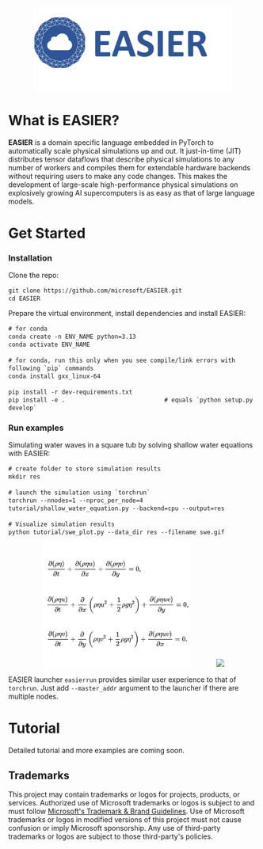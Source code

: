 <div align="center">
  <img width="400px" src="tutorial/logo.png"/>
</div>

# What is EASIER?

**EASIER** is a domain specific language embedded in PyTorch to automatically scale physical simulations up and out.
It just-in-time (JIT) distributes tensor dataflows that describe physical simulations to any number of workers and compiles them for extendable hardware backends without requiring users to make any code changes.
This makes the development of large-scale high-performance physical simulations on explosively growing AI supercomputers is as easy as that of large language models.

# Get Started

### Installation

Clone the repo:

```shell
git clone https://github.com/microsoft/EASIER.git
cd EASIER
```

Prepare the virtual environment, install dependencies and install EASIER:

```shell
# for conda
conda create -n ENV_NAME python=3.13
conda activate ENV_NAME

# for conda, run this only when you see compile/link errors with following `pip` commands
conda install gxx_linux-64

pip install -r dev-requirements.txt
pip install -e .                            # equals `python setup.py develop`
```

### Run examples

Simulating water waves in a square tub by solving shallow water equations with EASIER:
```shell
# create folder to store simulation results
mkdir res

# launch the simulation using `torchrun`
torchrun --nnodes=1 --nproc_per_node=4 tutorial/shallow_water_equation.py --backend=cpu --output=res

# Visualize simulation results
python tutorial/swe_plot.py --data_dir res --filename swe.gif
```

<div align="center">
  <img width="300px" src="tutorial/swe.png">
  &nbsp &nbsp &nbsp &nbsp &nbsp &nbsp
  <img width="330px" src="tutorial/swe.gif"/>
</div>

EASIER launcher `easierrun` provides similar user experience to that of `torchrun`.
Just add `--master_addr` argument to the launcher if there are multiple nodes.

# Tutorial
Detailed tutorial and more examples are coming soon.

## Trademarks

This project may contain trademarks or logos for projects, products, or services. Authorized use of Microsoft
trademarks or logos is subject to and must follow
[Microsoft's Trademark & Brand Guidelines](https://www.microsoft.com/legal/intellectualproperty/trademarks/usage/general).
Use of Microsoft trademarks or logos in modified versions of this project must not cause confusion or imply Microsoft sponsorship.
Any use of third-party trademarks or logos are subject to those third-party's policies.
